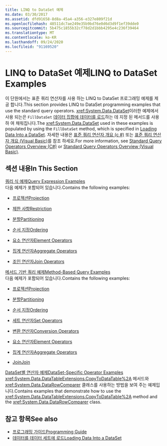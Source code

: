 ```yaml
---
title: LINQ to DataSet 예제
ms.date: 03/30/2017
ms.assetid: dfd91658-8d8a-45a4-a356-e327e809f21d
ms.openlocfilehash: 48511dc7ae249e35b9bd76e0d6d3d9f1ef39dde0
ms.sourcegitcommit: 5b475c1855b32cf78d2d1bbb4295e4c236f39464
ms.translationtype: MT
ms.contentlocale: ko-KR
ms.lasthandoff: 09/24/2020
ms.locfileid: "91169520"
---
```

# <a name="linq-to-dataset-examples"></a><span data-ttu-id="391ba-102">LINQ to DataSet 예제</span><span class="sxs-lookup"><span data-stu-id="391ba-102">LINQ to DataSet Examples</span></span>

<span data-ttu-id="391ba-103">이 단원에서는 표준 쿼리 연산자를 사용 하는 LINQ to DataSet 프로그래밍 예제를 제공 합니다.</span><span class="sxs-lookup"><span data-stu-id="391ba-103">This section provides LINQ to DataSet programming examples that use the standard query operators.</span></span> <span data-ttu-id="391ba-104"><xref:System.Data.DataSet>이러한 예제에서 사용 되는은 `FillDataSet` [데이터 집합에 데이터를 로드](loading-data-into-a-dataset.md)하는 데 지정 된 메서드를 사용 하 여 채워집니다.</span><span class="sxs-lookup"><span data-stu-id="391ba-104">The <xref:System.Data.DataSet> used in these examples is populated by using the `FillDataSet` method, which is specified in [Loading Data Into a DataSet](loading-data-into-a-dataset.md).</span></span> <span data-ttu-id="391ba-105">자세한 내용은 [표준 쿼리 연산자 개요 (c #)](../../../csharp/programming-guide/concepts/linq/standard-query-operators-overview.md) 또는 [표준 쿼리 연산자 개요 (Visual Basic)](../../../visual-basic/programming-guide/concepts/linq/standard-query-operators-overview.md)를 참조 하세요.</span><span class="sxs-lookup"><span data-stu-id="391ba-105">For more information, see [Standard Query Operators Overview (C#)](../../../csharp/programming-guide/concepts/linq/standard-query-operators-overview.md) or [Standard Query Operators Overview (Visual Basic)](../../../visual-basic/programming-guide/concepts/linq/standard-query-operators-overview.md).</span></span>  
  
## <a name="in-this-section"></a><span data-ttu-id="391ba-106">섹션 내용</span><span class="sxs-lookup"><span data-stu-id="391ba-106">In This Section</span></span>  

 [<span data-ttu-id="391ba-107">쿼리 식 예제</span><span class="sxs-lookup"><span data-stu-id="391ba-107">Query Expression Examples</span></span>](query-expression-examples-linq-to-dataset.md)  
 <span data-ttu-id="391ba-108">다음 예제가 포함되어 있습니다.</span><span class="sxs-lookup"><span data-stu-id="391ba-108">Contains the following examples:</span></span>  
  
- [<span data-ttu-id="391ba-109">프로젝션</span><span class="sxs-lookup"><span data-stu-id="391ba-109">Projection</span></span>](query-expression-syntax-examples-projection-linq-to-dataset.md)  
  
- [<span data-ttu-id="391ba-110">제한 사항</span><span class="sxs-lookup"><span data-stu-id="391ba-110">Restriction</span></span>](query-expression-syntax-examples-restriction-linq-to-dataset.md)  
  
- [<span data-ttu-id="391ba-111">분할</span><span class="sxs-lookup"><span data-stu-id="391ba-111">Partitioning</span></span>](query-expression-syntax-examples-partitioning.md)  
  
- [<span data-ttu-id="391ba-112">순서 지정</span><span class="sxs-lookup"><span data-stu-id="391ba-112">Ordering</span></span>](query-expression-syntax-examples-ordering-linq-to-dataset.md)  
  
- [<span data-ttu-id="391ba-113">요소 연산자</span><span class="sxs-lookup"><span data-stu-id="391ba-113">Element Operators</span></span>](query-expression-syntax-examples-element-operators.md)  
  
- [<span data-ttu-id="391ba-114">집계 연산자</span><span class="sxs-lookup"><span data-stu-id="391ba-114">Aggregate Operators</span></span>](query-expression-syntax-examples-aggregate-operators.md)  
  
- [<span data-ttu-id="391ba-115">조인 연산자</span><span class="sxs-lookup"><span data-stu-id="391ba-115">Join Operators</span></span>](query-expression-syntax-examples-join-operators.md)  
  
 [<span data-ttu-id="391ba-116">메서드 기반 쿼리 예제</span><span class="sxs-lookup"><span data-stu-id="391ba-116">Method-Based Query Examples</span></span>](method-based-query-examples-linq-to-dataset.md)  
 <span data-ttu-id="391ba-117">다음 예제가 포함되어 있습니다.</span><span class="sxs-lookup"><span data-stu-id="391ba-117">Contains the following examples:</span></span>  
  
- [<span data-ttu-id="391ba-118">프로젝션</span><span class="sxs-lookup"><span data-stu-id="391ba-118">Projection</span></span>](method-based-query-syntax-examples-projection.md)  
  
- [<span data-ttu-id="391ba-119">분할</span><span class="sxs-lookup"><span data-stu-id="391ba-119">Partitioning</span></span>](method-based-query-syntax-examples-partitioning-linq.md)  
  
- [<span data-ttu-id="391ba-120">순서 지정</span><span class="sxs-lookup"><span data-stu-id="391ba-120">Ordering</span></span>](method-based-query-syntax-examples-ordering-linq-to-dataset.md)  
  
- [<span data-ttu-id="391ba-121">세트 연산자</span><span class="sxs-lookup"><span data-stu-id="391ba-121">Set Operators</span></span>](method-based-query-syntax-examples-set-operators.md)  
  
- [<span data-ttu-id="391ba-122">변환 연산자</span><span class="sxs-lookup"><span data-stu-id="391ba-122">Conversion Operators</span></span>](method-based-query-syntax-examples-conversion-operators.md)  
  
- [<span data-ttu-id="391ba-123">요소 연산자</span><span class="sxs-lookup"><span data-stu-id="391ba-123">Element Operators</span></span>](method-based-query-syntax-examples-element-operators.md)  
  
- [<span data-ttu-id="391ba-124">집계 연산자</span><span class="sxs-lookup"><span data-stu-id="391ba-124">Aggregate Operators</span></span>](method-based-query-syntax-examples-aggregate-operators.md)  
  
- [<span data-ttu-id="391ba-125">Join</span><span class="sxs-lookup"><span data-stu-id="391ba-125">Join</span></span>](method-based-query-syntax-examples-join-linq-to-dataset.md)  
  
 [<span data-ttu-id="391ba-126">DataSet별 연산자 예제</span><span class="sxs-lookup"><span data-stu-id="391ba-126">DataSet-Specific Operator Examples</span></span>](dataset-specific-operator-examples-linq-to-dataset.md)  
 <span data-ttu-id="391ba-127"><xref:System.Data.DataTableExtensions.CopyToDataTable%2A> 메서드와 <xref:System.Data.DataRowComparer> 클래스를 사용하는 방법을 보여 주는 예제입니다.</span><span class="sxs-lookup"><span data-stu-id="391ba-127">Contains examples that demonstrate how to use the <xref:System.Data.DataTableExtensions.CopyToDataTable%2A> method and the <xref:System.Data.DataRowComparer> class.</span></span>  
  
## <a name="see-also"></a><span data-ttu-id="391ba-128">참고 항목</span><span class="sxs-lookup"><span data-stu-id="391ba-128">See also</span></span>

- [<span data-ttu-id="391ba-129">프로그래밍 가이드</span><span class="sxs-lookup"><span data-stu-id="391ba-129">Programming Guide</span></span>](programming-guide-linq-to-dataset.md)
- [<span data-ttu-id="391ba-130">데이터를 데이터 세트에 로드</span><span class="sxs-lookup"><span data-stu-id="391ba-130">Loading Data Into a DataSet</span></span>](loading-data-into-a-dataset.md)
